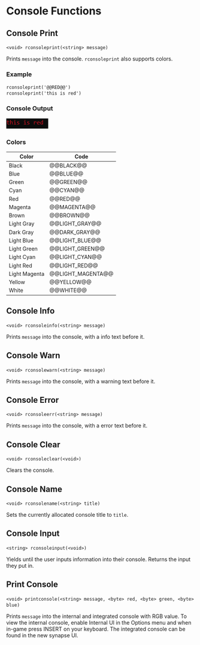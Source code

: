 # Console Functions

## Console Print
```syn
<void> rconsoleprint(<string> message)
```
Prints `message` into the console. `rconsoleprint` also supports colors.
### Example
```syn
rconsoleprint('@@RED@@')
rconsoleprint('this is red')
```
### Console Output
![Example Output](./assets/console.png)

### Colors       
| Color         | Code              |
----------------|-------------------|
|Black          |@@BLACK@@          |
|Blue           |@@BLUE@@           |
|Green          |@@GREEN@@          |
|Cyan           |@@CYAN@@           |
|Red            |@@RED@@            |
|Magenta        |@@MAGENTA@@        |
|Brown          |@@BROWN@@          |
|Light Gray     |@@LIGHT_GRAY@@     |
|Dark Gray      |@@DARK_GRAY@@      |
|Light Blue     |@@LIGHT_BLUE@@     |
|Light Green    |@@LIGHT_GREEN@@    |
|Light Cyan     |@@LIGHT_CYAN@@     |
|Light Red      |@@LIGHT_RED@@      |
|Light Magenta  |@@LIGHT_MAGENTA@@  |
|Yellow         |@@YELLOW@@         |
|White          |@@WHITE@@          |

## Console Info
```syn
<void> rconsoleinfo(<string> message)
```
Prints `message` into the console, with a info text before it.
## Console Warn
```syn
<void> rconsolewarn(<string> message)
```
Prints `message` into the console, with a warning text before it.
## Console Error
```syn
<void> rconsoleerr(<string> message)
```
Prints `message` into the console, with a error text before it.
## Console Clear
```syn
<void> rconsoleclear(<void>)
```
Clears the console.
## Console Name
```syn
<void> rconsolename(<string> title)
```
Sets the currently allocated console title to `title`.
## Console Input
```syn
<string> rconsoleinput(<void>)
```
Yields until the user inputs information into their console. Returns the input they put in.
## Print Console
```syn
<void> printconsole(<string> message, <byte> red, <byte> green, <byte> blue)
```
Prints `message` into the internal and integrated console with RGB value. To view the internal console, enable Internal UI in the Options menu and when in-game press INSERT on your keyboard. The integrated console can be found in the new synapse UI.